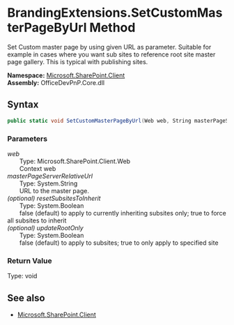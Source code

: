 # BrandingExtensions.SetCustomMasterPageByUrl Method  
Set Custom master page by using given URL as parameter. Suitable for example in cases where you want sub sites to reference root site master page gallery. This is typical with publishing sites.  

**Namespace:** [Microsoft.SharePoint.Client](Microsoft.SharePoint.Client.md)  
**Assembly:** OfficeDevPnP.Core.dll  
## Syntax
```C#
public static void SetCustomMasterPageByUrl(Web web, String masterPageServerRelativeUrl, Boolean resetSubsitesToInherit, Boolean updateRootOnly)
```
### Parameters
*web*  
&emsp;&emsp;Type: Microsoft.SharePoint.Client.Web  
&emsp;&emsp;Context web  
*masterPageServerRelativeUrl*  
&emsp;&emsp;Type: System.String  
&emsp;&emsp;URL to the master page.  
*(optional) resetSubsitesToInherit*  
&emsp;&emsp;Type: System.Boolean  
&emsp;&emsp;false (default) to apply to currently inheriting subsites only; true to force all subsites to inherit  
*(optional) updateRootOnly*  
&emsp;&emsp;Type: System.Boolean  
&emsp;&emsp;false (default) to apply to subsites; true to only apply to specified site  
### Return Value
Type: void  

## See also
- [Microsoft.SharePoint.Client](Microsoft.SharePoint.Client.md)
